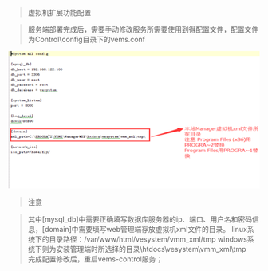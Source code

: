 <blockquote class="info">
	虚拟机扩展功能配置
</blockquote> 

>服务端部署完成后，需要手动修改服务所需要使用到得配置文件，配置文件为Control\config目录下的vems.conf

![](../images/screenshot_1526263083152.png)

<blockquote class="warning">
 注意
</blockquote> 

> 其中[mysql_db]中需要正确填写数据库服务器的ip、端口、用户名和密码信息，[domain]中需要填写web管理端存放虚拟机xml文件的目录。
> linux系统下的目录路径：/var/www/html/vesystem/vmm_xml/tmp
> windows系统下则为安装管理端时所选择的目录\htdocs\vesystem\vmm_xml\tmp\
> 完成配置修改后，重启vems-control服务；
